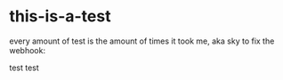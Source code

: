 # this-is-a-test
every amount of test is the amount of times it took me, aka sky to fix the webhook: <p></p>
test test
